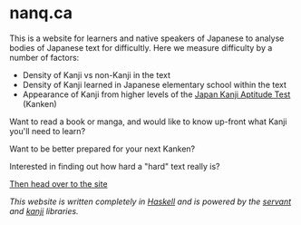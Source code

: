 nanq.ca
=======

This is a website for learners and native speakers of Japanese to analyse
bodies of Japanese text for difficultly. Here we measure difficulty by
a number of factors:

* Density of Kanji vs non-Kanji in the text
* Density of Kanji learned in Japanese elementary school within the text
* Appearance of Kanji from higher levels of the [Japan Kanji Aptitude Test]()
(Kanken)

Want to read a book or manga, and would like to know up-front what Kanji
you'll need to learn?

Want to be better prepared for your next Kanken?

Interested in finding out how hard a "hard" text really is?

[Then head over to the site](http://www.nanq.ca)

*This website is written completely in [Haskell](https://www.haskell.org)
and is powered by the
[servant](http://haskell-servant.readthedocs.io/en/stable/) and
[kanji](http://hackage.haskell.org/package/kanji) libraries.*
